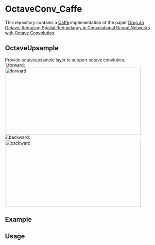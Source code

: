# OctaveConv_Caffe
This repository contains a [Caffe](https://github.com/BVLC/caffe) implementation of the paper [Drop an Octave: Reducing Spatial Redundancy in Convolutional Neural Networks with Octave Convolution](https://arxiv.org/abs/1904.05049).  
## OctaveUpsample
Provide octaveupsample layer to support octave convlution.  
1.forward:    
 <img src="https://github.com/chaipangpang/OctaveConv_Caffe/blob/master/pics/forward.jpg" width="447" height="220" alt="forward"/>  
2.backward:  
  <img src="https://github.com/chaipangpang/OctaveConv_Caffe/blob/master/pics/backward.jpg" width="447" height="220" alt="backward"/>  
## Example 
## Usage  
